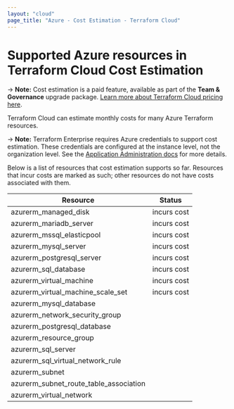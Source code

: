 ```yaml
---
layout: "cloud"
page_title: "Azure - Cost Estimation - Terraform Cloud"
---
```


# Supported Azure resources in Terraform Cloud Cost Estimation

-> **Note:** Cost estimation is a paid feature, available as part of the **Team & Governance** upgrade package. [Learn more about Terraform Cloud pricing here](https://www.hashicorp.com/products/terraform/pricing/).

Terraform Cloud can estimate monthly costs for many Azure Terraform resources.

-> **Note:** Terraform Enterprise requires Azure credentials to support cost estimation. These credentials are configured at the instance level, not the organization level. See the [Application Administration docs](/docs/enterprise/admin/integration.html) for more details.

Below is a list of resources that cost estimation supports so far. Resources that incur costs are marked as such; other resources do not have costs associated with them.

| Resource | Status |
| -- | -- |
| azurerm_managed_disk | incurs cost |
| azurerm_mariadb_server | incurs cost |
| azurerm_mssql_elasticpool | incurs cost |
| azurerm_mysql_server | incurs cost |
| azurerm_postgresql_server | incurs cost |
| azurerm_sql_database | incurs cost |
| azurerm_virtual_machine | incurs cost |
| azurerm_virtual_machine_scale_set | incurs cost |
| azurerm_mysql_database | |
| azurerm_network_security_group | |
| azurerm_postgresql_database | |
| azurerm_resource_group | |
| azurerm_sql_server | |
| azurerm_sql_virtual_network_rule | |
| azurerm_subnet | |
| azurerm_subnet_route_table_association | |
| azurerm_virtual_network | |
